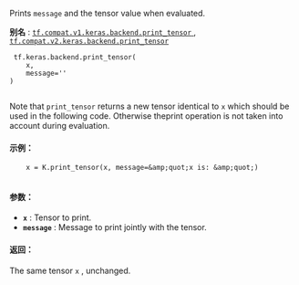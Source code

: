 Prints  `message`  and the tensor value when evaluated.

**别名** : [ `tf.compat.v1.keras.backend.print_tensor` ](/api_docs/python/tf/keras/backend/print_tensor), [ `tf.compat.v2.keras.backend.print_tensor` ](/api_docs/python/tf/keras/backend/print_tensor)

```
 tf.keras.backend.print_tensor(
    x,
    message=''
)
 
```

Note that  `print_tensor`  returns a new tensor identical to  `x` which should be used in the following code. Otherwise theprint operation is not taken into account during evaluation.

#### 示例：


```
    x = K.print_tensor(x, message=&amp;quot;x is: &amp;quot;) 
   
```


#### 参数：
- **`x`** : Tensor to print.
- **`message`** : Message to print jointly with the tensor.


#### 返回：
The same tensor  `x` , unchanged.

